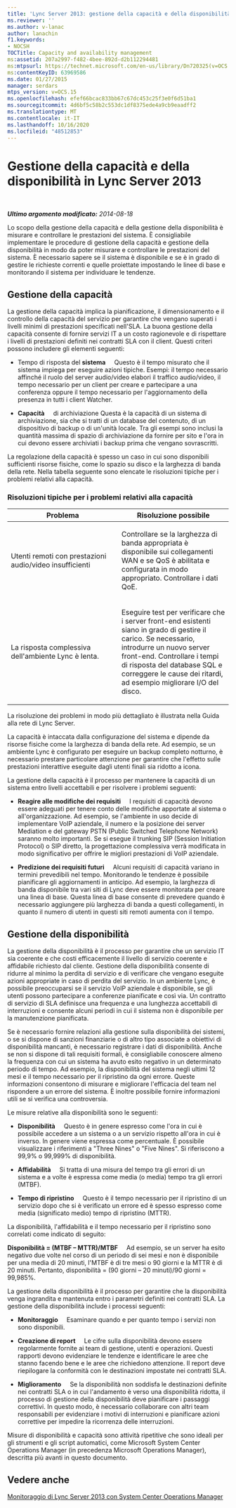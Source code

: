 ```yaml
---
title: 'Lync Server 2013: gestione della capacità e della disponibilità'
ms.reviewer: ''
ms.author: v-lanac
author: lanachin
f1.keywords:
- NOCSH
TOCTitle: Capacity and availability management
ms:assetid: 207a2997-f482-4bee-892d-d2b112294481
ms:mtpsurl: https://technet.microsoft.com/en-us/library/Dn720325(v=OCS.15)
ms:contentKeyID: 63969586
ms.date: 01/27/2015
manager: serdars
mtps_version: v=OCS.15
ms.openlocfilehash: efef66bcac833bb67c67dc453c25f3e0f6d51ba1
ms.sourcegitcommit: 4d6bf5c58b2c553dc1df8375ede4a9cb9eaadff2
ms.translationtype: MT
ms.contentlocale: it-IT
ms.lasthandoff: 10/16/2020
ms.locfileid: "48512853"
---
```

# <a name="capacity-and-availability-management-in-lync-server-2013"></a>Gestione della capacità e della disponibilità in Lync Server 2013

<div data-xmlns="http://www.w3.org/1999/xhtml">

<div class="topic" data-xmlns="http://www.w3.org/1999/xhtml" data-msxsl="urn:schemas-microsoft-com:xslt" data-cs="https://msdn.microsoft.com/">

<div data-asp="https://msdn2.microsoft.com/asp">



</div>

<div id="mainSection">

<div id="mainBody">

<span> </span>

_**Ultimo argomento modificato:** 2014-08-18_

Lo scopo della gestione della capacità e della gestione della disponibilità è misurare e controllare le prestazioni del sistema. È consigliabile implementare le procedure di gestione della capacità e gestione della disponibilità in modo da poter misurare e controllare le prestazioni del sistema. È necessario sapere se il sistema è disponibile e se è in grado di gestire le richieste correnti e quelle proiettate impostando le linee di base e monitorando il sistema per individuare le tendenze.

<div>

## <a name="capacity-management"></a>Gestione della capacità

La gestione della capacità implica la pianificazione, il dimensionamento e il controllo della capacità del servizio per garantire che vengano superati i livelli minimi di prestazioni specificati nell'SLA. La buona gestione della capacità consente di fornire servizi IT a un costo ragionevole e di rispettare i livelli di prestazioni definiti nei contratti SLA con il client. Questi criteri possono includere gli elementi seguenti:

  - Tempo di risposta del **sistema**     Questo è il tempo misurato che il sistema impiega per eseguire azioni tipiche. Esempi: il tempo necessario affinché il ruolo del server audio/video elabori il traffico audio/video, il tempo necessario per un client per creare e partecipare a una conferenza oppure il tempo necessario per l'aggiornamento della presenza in tutti i client Watcher.

  - **Capacità**     di archiviazione Questa è la capacità di un sistema di archiviazione, sia che si tratti di un database del contenuto, di un dispositivo di backup o di un'unità locale. Tra gli esempi sono inclusi la quantità massima di spazio di archiviazione da fornire per sito e l'ora in cui devono essere archiviati i backup prima che vengano sovrascritti.

La regolazione della capacità è spesso un caso in cui sono disponibili sufficienti risorse fisiche, come lo spazio su disco e la larghezza di banda della rete. Nella tabella seguente sono elencate le risoluzioni tipiche per i problemi relativi alla capacità.

### <a name="typical-resolutions-for-capacity-related-issues"></a>Risoluzioni tipiche per i problemi relativi alla capacità

<table>
<colgroup>
<col style="width: 50%" />
<col style="width: 50%" />
</colgroup>
<thead>
<tr class="header">
<th>Problema</th>
<th>Risoluzione possibile</th>
</tr>
</thead>
<tbody>
<tr class="odd">
<td><p>Utenti remoti con prestazioni audio/video insufficienti</p></td>
<td><p>Controllare se la larghezza di banda appropriata è disponibile sui collegamenti WAN e se QoS è abilitata e configurata in modo appropriato. Controllare i dati QoE.</p></td>
</tr>
<tr class="even">
<td><p>La risposta complessiva dell'ambiente Lync è lenta.</p></td>
<td><p>Eseguire test per verificare che i server front-end esistenti siano in grado di gestire il carico. Se necessario, introdurre un nuovo server front-end. Controllare i tempi di risposta del database SQL e correggere le cause dei ritardi, ad esempio migliorare I/O del disco.</p></td>
</tr>
</tbody>
</table>


La risoluzione dei problemi in modo più dettagliato è illustrata nella Guida alla rete di Lync Server.

La capacità è intaccata dalla configurazione del sistema e dipende da risorse fisiche come la larghezza di banda della rete. Ad esempio, se un ambiente Lync è configurato per eseguire un backup completo notturno, è necessario prestare particolare attenzione per garantire che l'effetto sulle prestazioni interattive eseguite dagli utenti finali sia ridotto a icona.

La gestione della capacità è il processo per mantenere la capacità di un sistema entro livelli accettabili e per risolvere i problemi seguenti:

  - **Reagire alle modifiche dei requisiti**     I requisiti di capacità devono essere adeguati per tenere conto delle modifiche apportate al sistema o all'organizzazione. Ad esempio, se l'ambiente in uso decide di implementare VoIP aziendale, il numero e la posizione dei server Mediation e del gateway PSTN (Public Switched Telephone Network) saranno molto importanti. Se si esegue il trunking SIP (Session Initiation Protocol) o SIP diretto, la progettazione complessiva verrà modificata in modo significativo per offrire le migliori prestazioni di VoIP aziendale.

  - **Predizione dei requisiti futuri**     Alcuni requisiti di capacità variano in termini prevedibili nel tempo. Monitorando le tendenze è possibile pianificare gli aggiornamenti in anticipo. Ad esempio, la larghezza di banda disponibile tra vari siti di Lync deve essere monitorata per creare una linea di base. Questa linea di base consente di prevedere quando è necessario aggiungere più larghezza di banda a questi collegamenti, in quanto il numero di utenti in questi siti remoti aumenta con il tempo.

</div>

<div>

## <a name="availability-management"></a>Gestione della disponibilità

La gestione della disponibilità è il processo per garantire che un servizio IT sia coerente e che costi efficacemente il livello di servizio coerente e affidabile richiesto dal cliente. Gestione della disponibilità consente di ridurre al minimo la perdita di servizio e di verificare che vengano eseguite azioni appropriate in caso di perdita del servizio. In un ambiente Lync, è possibile preoccuparsi se il servizio VoIP aziendale è disponibile, se gli utenti possono partecipare a conferenze pianificate e così via. Un contratto di servizio di SLA definisce una frequenza e una lunghezza accettabili di interruzioni e consente alcuni periodi in cui il sistema non è disponibile per la manutenzione pianificata.

Se è necessario fornire relazioni alla gestione sulla disponibilità dei sistemi, o se si dispone di sanzioni finanziarie o di altro tipo associate a obiettivi di disponibilità mancanti, è necessario registrare i dati di disponibilità. Anche se non si dispone di tali requisiti formali, è consigliabile conoscere almeno la frequenza con cui un sistema ha avuto esito negativo in un determinato periodo di tempo. Ad esempio, la disponibilità del sistema negli ultimi 12 mesi e il tempo necessario per il ripristino da ogni errore. Queste informazioni consentono di misurare e migliorare l'efficacia del team nel rispondere a un errore del sistema. È inoltre possibile fornire informazioni utili se si verifica una controversia.

Le misure relative alla disponibilità sono le seguenti:

  - **Disponibilità**     Questo è in genere espresso come l'ora in cui è possibile accedere a un sistema o a un servizio rispetto all'ora in cui è inverso. In genere viene espressa come percentuale. È possibile visualizzare i riferimenti a "Three Nines" o "Five Nines". Si riferiscono a 99,9% o 99,999% di disponibilità.

  - **Affidabilità**     Si tratta di una misura del tempo tra gli errori di un sistema e a volte è espressa come media (o media) tempo tra gli errori (MTBF).

  - **Tempo di ripristino**     Questo è il tempo necessario per il ripristino di un servizio dopo che si è verificato un errore ed è spesso espresso come media (significato medio) tempo di ripristino (MTTR).

La disponibilità, l'affidabilità e il tempo necessario per il ripristino sono correlati come indicato di seguito:

**Disponibilità = (MTBF – MTTR)/MTBF**     Ad esempio, se un server ha esito negativo due volte nel corso di un periodo di sei mesi e non è disponibile per una media di 20 minuti, l'MTBF è di tre mesi o 90 giorni e la MTTR è di 20 minuti. Pertanto, disponibilità = (90 giorni – 20 minuti)/90 giorni = 99,985%.

La gestione della disponibilità è il processo per garantire che la disponibilità venga ingrandita e mantenuta entro i parametri definiti nei contratti SLA. La gestione della disponibilità include i processi seguenti:

  - **Monitoraggio**     Esaminare quando e per quanto tempo i servizi non sono disponibili.

  - **Creazione di report**     Le cifre sulla disponibilità devono essere regolarmente fornite ai team di gestione, utenti e operazioni. Questi rapporti devono evidenziare le tendenze e identificare le aree che stanno facendo bene e le aree che richiedono attenzione. Il report deve riepilogare la conformità con le destinazioni impostate nei contratti SLA.

  - **Miglioramento**     Se la disponibilità non soddisfa le destinazioni definite nei contratti SLA o in cui l'andamento è verso una disponibilità ridotta, il processo di gestione della disponibilità deve pianificare i passaggi correttivi. In questo modo, è necessario collaborare con altri team responsabili per evidenziare i motivi di interruzioni e pianificare azioni correttive per impedire la ricorrenza delle interruzioni.

Misure di disponibilità e capacità sono attività ripetitive che sono ideali per gli strumenti e gli script automatici, come Microsoft System Center Operations Manager (in precedenza Microsoft Operations Manager), descritta più avanti in questo documento.

</div>

<div>

## <a name="see-also"></a>Vedere anche


[Monitoraggio di Lync Server 2013 con System Center Operations Manager](lync-server-2013-monitoring-lync-server-with-system-center-operations-manager.md)  
  

</div>

</div>

<span> </span>

</div>

</div>

</div>

